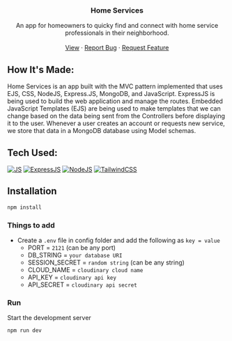 <div align="center">
  <h3 align="center">Home Services</h3>
  <p align="center">
    An app for homeowners to quicky find and connect with home service professionals in their neighborhood.
    <br />
    <br />
    <a href="#">View</a>
    ·
    <a href="https://github.com/joselupianez/home-services-project/issues">Report Bug</a>
    ·
    <a href="https://github.com/joselupianez/home-services-project/pulls">Request Feature</a>
  </p>
</div>

## How It's Made:
Home Services is an app built with the MVC pattern implemented that uses EJS, CSS, NodeJS, Express.JS, MongoDB, and JavaScript. ExpressJS is being used to build the web application and manage the routes. Embedded JavaScript Templates (EJS) are being used to make templates that we can change based on the data being sent from the Controllers before displaying it to the user. Whenever a user creates an account or requests new service, we store that data in a MongoDB database using Model schemas.


## Tech Used:
[![JS][Javascript]][Javascript]
[![ExpressJS][Express.JS]][Express.JS]
[![NodeJS][Node.JS]][Node.JS]
[![TailwindCSS][Tailwind.CSS]][Tailwind.CSS]

## Installation

```sh
npm install
```
### Things to add

- Create a `.env` file in config folder and add the following as `key = value`
  - PORT = `2121` (can be any port)
  - DB_STRING = `your database URI`
  - SESSION_SECRET = `random string` (can be any string)
  - CLOUD_NAME = `cloudinary cloud name`
  - API_KEY = `cloudinary api key`
  - API_SECRET = `cloudinary api secret`

### Run
Start the development server
```sh
npm run dev
```

<!-- MARKDOWN LINKS & IMAGES -->
[Javascript]: https://img.shields.io/badge/javascript%20-%23323330.svg?&style=for-the-badge&logo=javascript&logoColor=%23F7DF1E
[Express.JS]: https://img.shields.io/badge/Express.js-404D59?style=for-the-badge
[Node.JS]: https://img.shields.io/badge/Node.js-43853D?style=for-the-badge&logo=node.js&logoColor=white
[Tailwind.CSS]: https://img.shields.io/badge/Tailwind_CSS-38B2AC?style=for-the-badge&logo=tailwind-css&logoColor=white